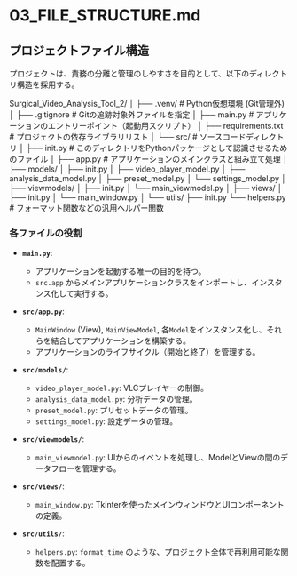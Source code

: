 # 03_FILE_STRUCTURE.md

## プロジェクトファイル構造

プロジェクトは、責務の分離と管理のしやすさを目的として、以下のディレクトリ構造を採用する。

Surgical_Video_Analysis_Tool_2/
│
├── .venv/ # Python仮想環境 (Git管理外)
│
├── .gitignore # Gitの追跡対象外ファイルを指定
│
├── main.py # アプリケーションのエントリーポイント（起動用スクリプト）
│
├── requirements.txt # プロジェクトの依存ライブラリリスト
│
└── src/ # ソースコードディレクトリ
│
├── init.py # このディレクトリをPythonパッケージとして認識させるためのファイル
│
├── app.py # アプリケーションのメインクラスと組み立て処理
│
├── models/
│ ├── init.py
│ ├── video_player_model.py
│ ├── analysis_data_model.py
│ ├── preset_model.py
│ └── settings_model.py
│
├── viewmodels/
│ ├── init.py
│ └── main_viewmodel.py
│
├── views/
│ ├── init.py
│ └── main_window.py
│
└── utils/
├── init.py
└── helpers.py # フォーマット関数などの汎用ヘルパー関数


### 各ファイルの役割

-   **`main.py`**:
    -   アプリケーションを起動する唯一の目的を持つ。
    -   `src.app` からメインアプリケーションクラスをインポートし、インスタンス化して実行する。

-   **`src/app.py`**:
    -   `MainWindow` (View), `MainViewModel`, 各`Model`をインスタンス化し、それらを結合してアプリケーションを構築する。
    -   アプリケーションのライフサイクル（開始と終了）を管理する。

-   **`src/models/`**:
    -   `video_player_model.py`: VLCプレイヤーの制御。
    -   `analysis_data_model.py`: 分析データの管理。
    -   `preset_model.py`: プリセットデータの管理。
    -   `settings_model.py`: 設定データの管理。

-   **`src/viewmodels/`**:
    -   `main_viewmodel.py`: UIからのイベントを処理し、ModelとViewの間のデータフローを管理する。

-   **`src/views/`**:
    -   `main_window.py`: Tkinterを使ったメインウィンドウとUIコンポーネントの定義。

-   **`src/utils/`**:
    -   `helpers.py`: `format_time` のような、プロジェクト全体で再利用可能な関数を配置する。